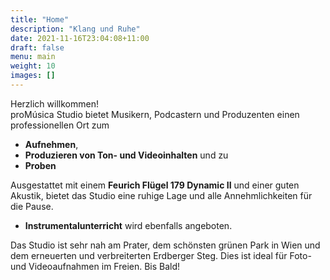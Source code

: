 ```yaml
---
title: "Home"
description: "Klang und Ruhe"
date: 2021-11-16T23:04:08+11:00
draft: false
menu: main
weight: 10
images: []
---
```


Herzlich willkommen!
<br>
proMúsica Studio bietet Musikern, Podcastern und Produzenten einen professionellen Ort zum

- **Aufnehmen**,
- **Produzieren von Ton- und Videoinhalten** und zu
- **Proben**

Ausgestattet mit einem **Feurich Flügel 179 Dynamic II** und einer guten Akustik, bietet das Studio eine ruhige Lage und alle Annehmlichkeiten für die Pause.

- **Instrumentalunterricht** wird ebenfalls angeboten.

Das Studio ist sehr nah am Prater, dem schönsten grünen Park in Wien und dem erneuerten und verbreiterten Erdberger Steg. Dies ist ideal für Foto- und Videoaufnahmen im Freien. Bis Bald!
